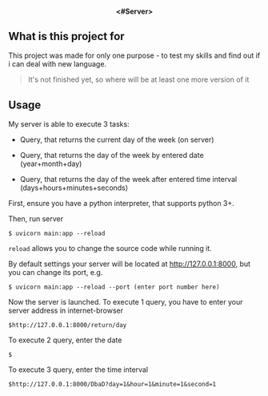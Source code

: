 <h4 align="center">
  <#Server>
</h4>



## What is this project for

This project was made for only one purpose  - to test my skills and find out if i can deal with new language.

> It's not finished yet, so where will be at least one more version of it

## Usage
My server is able to execute 3 tasks:


- Query, that returns the current day of the week (on server) 

- Query, that returns the day of the week by entered date (year+month+day)

- Query, that returns the day of the week after entered time interval (days+hours+minutes+seconds)

First, ensure you have a python interpreter, that supports python 3+.

Then, run server

    $ uvicorn main:app --reload

`reload` allows you to change the source code while running it.

By default settings your server will be located at http://127.0.0.1:8000, but you can change its port, e.g.

    $ uvicorn main:app --reload --port (enter port number here)

Now the server is launched.
To execute 1 query, you have to enter your server address in internet-browser

    $http://127.0.0.1:8000/return/day
    
To execute 2 query, enter the date

    $
    
To execute 3 query, enter the time interval

    $http://127.0.0.1:8000/DbaD?day=1&hour=1&minute=1&second=1
    

